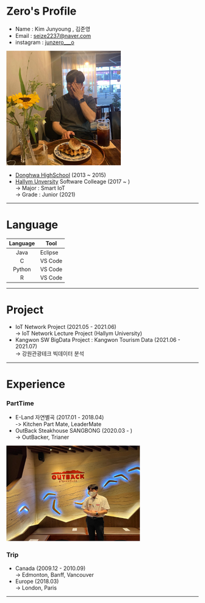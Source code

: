 # Zero's Profile
* Name : Kim Junyoung , 김준영 
* Email : seize2237@naver.com 
* instagram : [junzero___o][junzero___o]  
<img src=profile.jpg width=300 height=300>    

* [Donghwa HighSchool][donghwa] (2013 ~ 2015)  
* [Hallym Unversity][hallym] Software Colleage (2017 ~ )  
-> Major : Smart IoT  
-> Grade : Junior (2021)
*****
# Language
|Language|Tool|
|:---:|---|
|Java|Eclipse|
|C|VS Code|
|Python|VS Code|
|R|VS Code|

*****
# Project
* IoT Network Project (2021.05 - 2021.06)  
-> IoT Network Lecture Project (Hallym University)
* Kangwon SW BigData Project : Kangwon Tourism Data (2021.06 - 2021.07)  
-> 강원관광테크 빅데이터 분석 
*****
# Experience 
### PartTime
* E-Land 자연별곡 (2017.01 - 2018.04)  
-> Kitchen Part Mate, LeaderMate
* OutBack Steakhouse SANGBONG (2020.03 - )  
-> OutBacker, Trianer
<img src=OutbackerZero.jpg width=350 height=250>  

### Trip
* Canada (2009.12 - 2010.09)  
-> Edmonton, Banff, Vancouver
* Europe (2018.03)  
-> London, Paris
*****


[junzero___o]: https://www.instagram.com/junzero___o/
[hallym]: https://www.hallym.ac.kr
[donghwa]: https://www.donghwa.hs.kr
